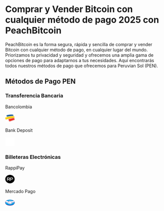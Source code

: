 <body class="payment-methods-page">

# Comprar y Vender Bitcoin con cualquier método de pago 2025 con PeachBitcoin

PeachBitcoin es la forma segura, rápida y sencilla de comprar y vender Bitcoin con cualquier método de pago, en cualquier lugar del mundo. Priorizamos tu privacidad y seguridad y ofrecemos una amplia gama de opciones de pago para adaptarnos a tus necesidades. Aquí encontrarás todos nuestros métodos de pago que ofrecemos para Peruvian Sol (PEN).

## Métodos de Pago PEN

### Transferencia Bancaria

<div class="payment-grid">
    <div class="payment-grid-item">
        <p>Bancolombia</p> 
        <img src="/img/faq/logoimg/bancolombia.png" width="30px" height="27px" alt="Comprar bitcoin con Bancolombia, Vender bitcoin con Bancolombia">
    </div>
    <div class="payment-grid-item">
        <p>Bank Deposit</p> 
        <img src="/img/faq/logoimg/blank.png" width="30px" height="27px" alt="Comprar bitcoin con Bank Depsoit, Vender bitcoin con BaBank Depositncolombia">
    </div>
</div>

### Billeteras Electrónicas

<div class="payment-grid">
    <div class="payment-grid-item">
        <p>RappiPay</p> 
        <img src="/img/faq/logoimg/rappipay.png" width="30px" height="27px" alt="Comprar bitcoin con RappiPay, Vender bitcoin con RappiPay">
    </div>
    <div class="payment-grid-item">
        <p>Mercado Pago</p> 
        <img src="/img/faq/logoimg/mercadopago.png" width="30px" height="27px" alt="Comprar bitcoin con Mercado Pago, Vender bitcoin con Mercado Pago">
    </div>
</div>

</body>
